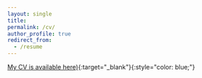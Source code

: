 ```yaml
---
layout: single
title: 
permalink: /cv/
author_profile: true
redirect_from:
  - /resume
---
```


[My CV is available here)](https://KensleyBlaise.github.io/assets/files/CV%20of%20Kensley%20Blaise.pdf){:target="_blank"}{:style="color: blue;"}






